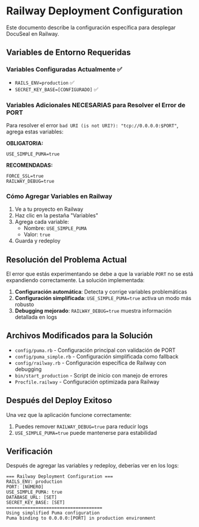 # Railway Deployment Configuration

Este documento describe la configuración específica para desplegar DocuSeal en Railway.

## Variables de Entorno Requeridas

### Variables Configuradas Actualmente ✅
- `RAILS_ENV=production` ✅
- `SECRET_KEY_BASE=[CONFIGURADO]` ✅

### Variables Adicionales NECESARIAS para Resolver el Error de PORT

Para resolver el error `bad URI (is not URI?): "tcp://0.0.0.0:$PORT"`, agrega estas variables:

**OBLIGATORIA:**
```
USE_SIMPLE_PUMA=true
```

**RECOMENDADAS:**
```
FORCE_SSL=true
RAILWAY_DEBUG=true
```

### Cómo Agregar Variables en Railway

1. Ve a tu proyecto en Railway
2. Haz clic en la pestaña "Variables"
3. Agrega cada variable:
   - Nombre: `USE_SIMPLE_PUMA`
   - Valor: `true`
4. Guarda y redeploy

## Resolución del Problema Actual

El error que estás experimentando se debe a que la variable `PORT` no se está expandiendo correctamente. La solución implementada:

1. **Configuración automática**: Detecta y corrige variables problemáticas
2. **Configuración simplificada**: `USE_SIMPLE_PUMA=true` activa un modo más robusto
3. **Debugging mejorado**: `RAILWAY_DEBUG=true` muestra información detallada en logs

## Archivos Modificados para la Solución

- `config/puma.rb` - Configuración principal con validación de PORT
- `config/puma_simple.rb` - Configuración simplificada como fallback
- `config/railway.rb` - Configuración específica de Railway con debugging
- `bin/start_production` - Script de inicio con manejo de errores
- `Procfile.railway` - Configuración optimizada para Railway

## Después del Deploy Exitoso

Una vez que la aplicación funcione correctamente:

1. Puedes remover `RAILWAY_DEBUG=true` para reducir logs
2. `USE_SIMPLE_PUMA=true` puede mantenerse para estabilidad

## Verificación

Después de agregar las variables y redeploy, deberías ver en los logs:

```
=== Railway Deployment Configuration ===
RAILS_ENV: production
PORT: [NÚMERO]
USE_SIMPLE_PUMA: true
DATABASE_URL: [SET]
SECRET_KEY_BASE: [SET]
====================================
Using simplified Puma configuration
Puma binding to 0.0.0.0:[PORT] in production environment
```
